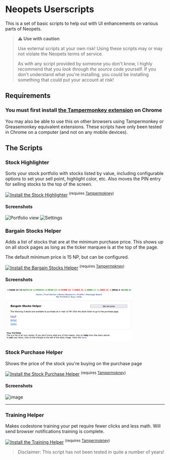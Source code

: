 # Neopets Userscripts
This is a set of basic scripts to help out with UI enhancements on various parts of Neopets. 

> **⚠️ Use with caution**
>
> Use external scripts at your own risk! Using these scripts may or may not violate the Neopets terms of service.
> 
> As with any script provided by someone you don't know, I highly recommend that you *look through the source code* yourself.
> If you don't understand what you're installing, you could be installing something that could put your account at risk!

## Requirements

### You must first install [the Tampermonkey extension](https://chrome.google.com/webstore/detail/tampermonkey/dhdgffkkebhmkfjojejmpbldmpobfkfo) on Chrome

You may also be able to use this on other browsers using Tampermonkey or Greasemonkey equivalent extensions. These scripts have only been tested in Chrome on a computer (and not on any mobile devices).

## The Scripts

### Stock Highlighter
Sorts your stock portfolio with stocks listed by value, including configurable options to set your sell point, highlight color, etc. Also moves the PIN entry for selling stocks to the top of the screen.

[![Install the Stock Highlighter](https://img.shields.io/static/v1?label=&message=Install+Stock+Highlighter&color=2ea44f&style=for-the-badge)](https://github.com/Meerca/Neopets-Userscripts/raw/main/stock-highlighter.user.js)
<sup>(requires [Tampermokney](https://chrome.google.com/webstore/detail/tampermonkey/dhdgffkkebhmkfjojejmpbldmpobfkfo))</sup>

#### Screenshots
<img style="width: 400px; max-width: 45%;" alt="Portfolio view" src="https://user-images.githubusercontent.com/563879/160717689-022387c2-e5ed-42bf-a640-808512d07c41.png"> <img style="width: 400px; max-width: 45%;" alt="Settings" src="https://user-images.githubusercontent.com/563879/160717551-5b7ad85f-b0f0-4df8-ba85-8d73ae5c42f7.png">

### Bargain Stocks Helper
Adds a list of stocks that are at the minimum purchase price. This shows up on all stock pages as long as the ticker marquee is at the top of the page.

The default minimum price is 15 NP, but can be configured.

[![Install the Bargain Stocks Helper](https://img.shields.io/static/v1?label=&message=Install+Bargain+Stocks+Helper&color=2ea44f&style=for-the-badge)](https://github.com/Meerca/Neopets-Userscripts/raw/main/bargain-stocks.user.js)
<sup>(requires [Tampermokney](https://chrome.google.com/webstore/detail/tampermonkey/dhdgffkkebhmkfjojejmpbldmpobfkfo))</sup>

#### Screenshots
<img style="width: 400px; max-width: 100%" alt="image" src="screenshots/bargain-stocks-helper-v1.png">

### Stock Purchase Helper
Shows the price of the stock you're buying on the purchase page

[![Install the Stock Purchase Helper](https://img.shields.io/static/v1?label=&message=Install+Stock+Purchase+Helper&color=2ea44f&style=for-the-badge)](https://github.com/Meerca/Neopets-Userscripts/raw/main/stock-price.user.js)
<sup>(requires [Tampermokney](https://chrome.google.com/webstore/detail/tampermonkey/dhdgffkkebhmkfjojejmpbldmpobfkfo))</sup>

#### Screenshots
<img style="width: 400px; max-width: 100%" alt="image" src="https://user-images.githubusercontent.com/563879/160718071-572e3385-bc8c-455f-bad4-e60e697f826a.png">

---

### Training Helper
Makes codestone training your pet require fewer clicks and less math. Will send browser notifications training is complete.

[![Install the Training Helper](https://img.shields.io/static/v1?label=&message=Install+Training+Helper&color=bbe026&style=for-the-badge)](https://github.com/Meerca/Neopets-Userscripts/raw/main/training-helper.user.js)
<sup>(requires [Tampermokney](https://chrome.google.com/webstore/detail/tampermonkey/dhdgffkkebhmkfjojejmpbldmpobfkfo))</sup>


> Disclaimer: This script has not been tested in quite a number of years!
